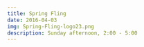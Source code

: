 ```yaml
---
title: Spring Fling
date: 2016-04-03
img: Spring-Fling-logo23.png
description: Sunday afternoon, 2:00 - 5:00
---
```

